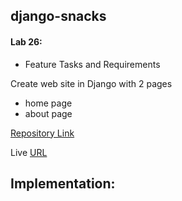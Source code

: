 ## django-snacks
#### Lab 26:

+ Feature Tasks and Requirements

Create web site in Django with 2 pages
 + home page
 + about page


[Repository Link](https://github.com/hadeelhhawajreh/django-snacks)

Live [URL](https://github.com/hadeelhhawajreh/django-snacks)

## Implementation:

